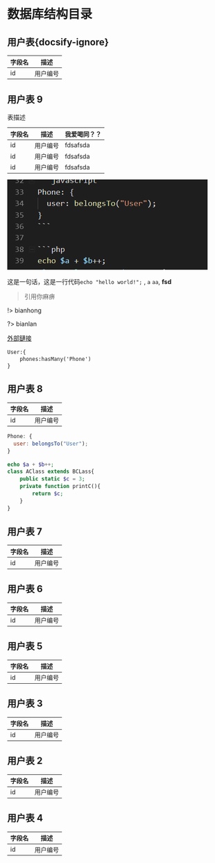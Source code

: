 # 数据库结构目录

## 用户表{docsify-ignore}

| 字段名 | 描述     |
| ------ | -------- |
| id     | 用户编号 |

## 用户表 9

表描述

| 字段名 | 描述     | 我爱喝同？？ |
| ------ | -------- | ------------ |
| id     | 用户编号 | fdsafsda     |
| id     | 用户编号 | fdsafsda     |
| id     | 用户编号 | fdsafsda     |

![image](./mysql/a.png ":size=400*300")

这是一句话，这是一行代码`echo "hello world!";` , `a` `aa`, **fsd**

> 引用你麻痹

!> bianhong

?> bianlan

[外部鏈接](https://www.baidu.com)

```关联关系
User:{
    phones:hasMany('Phone')
}

```

## 用户表 8

| 字段名 | 描述     |
| ------ | -------- |
| id     | 用户编号 |

```javascript
Phone: {
  user: belongsTo("User");
}
```

```php
echo $a + $b++;
class AClass extends BCLass{
    public static $c = 3;
    private function printC(){
        return $c;
    }
}
```

## 用户表 7

| 字段名 | 描述     |
| ------ | -------- |
| id     | 用户编号 |

## 用户表 6

| 字段名 | 描述     |
| ------ | -------- |
| id     | 用户编号 |

## 用户表 5

| 字段名 | 描述     |
| ------ | -------- |
| id     | 用户编号 |

## 用户表 3

| 字段名 | 描述     |
| ------ | -------- |
| id     | 用户编号 |

## 用户表 2

| 字段名 | 描述     |
| ------ | -------- |
| id     | 用户编号 |

## 用户表 4

| 字段名 | 描述     |
| ------ | -------- |
| id     | 用户编号 |
